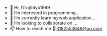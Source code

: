 - 👋 Hi, I’m @dyb1999
- 👀 I’m interested in programming...
- 🌱 I’m currently learning web application...
- 💞️ I’m looking to collaborate on ...
- 📫 How to reach me 📧:3182553648@qq.com

<!---
dyb1999/dyb1999 is a ✨ special ✨ repository because its `README.md` (this file) appears on your GitHub profile.
You can click the Preview link to take a look at your changes.
--->
